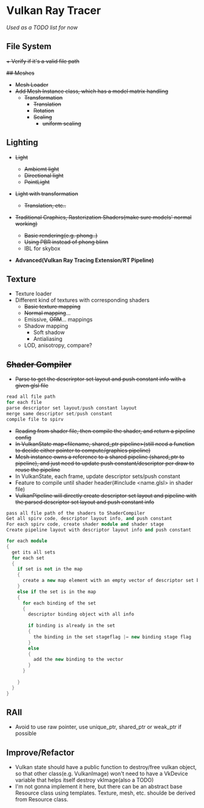 # Vulkan Ray Tracer

*Used as a TODO list for now*

## File System
~~+ Verify if it's a valid file path~~

~~## Meshes~~
+ ~~Mesh Loader~~
+ ~~Add Mesh Instance class, which has a model matrix handling~~
  + ~~Transformation~~
    + ~~Translation~~
    + ~~Rotation~~
    + ~~Scaling~~
      + ~~uniform scaling~~

## Lighting
+ ~~Light~~
  + ~~Ambiemt light~~
  + ~~Directional light~~
  + ~~PointLight~~
+ ~~Light with transformation~~
  + ~~Translation, etc..~~
+ ~~Traditional Graphics, Rasterization Shaders(make sure models' normal working)~~
  + ~~Basic rendering(e.g. phong..)~~
  + ~~Using PBR instead of phong blinn~~
  + IBL for skybox

+ **Advanced(Vulkan Ray Tracing Extension/RT Pipeline)**
## Texture
+ Texture loader
+ Different kind of textures with corresponding shaders
  + ~~Basic texture mapping~~
  + ~~Normal mapping~~...
  + Emissive, ~~ORM~~... mappings
  + Shadow mapping
    + Soft shadow
    + Antialiasing
  + LOD, anisotropy, compare?

## ~~Shader Compiler~~
+ ~~Parse to get the descrirptor set layout and push constant info with a given glsl file~~
~~~~ c++
read all file path
for each file
parse descriptor set layout/push constant layout
merge same descriptor set/push constant
compile file to spirv

~~~~
+ ~~Reading from shader file, then compile the shader, and return a pipeline config~~
+ ~~In VulkanState map<filename, shared_ptr pipeline>(still need a function to decide either pointer to compute/graphics pipeline)~~
+ ~~Mesh instance owns a reference to a shared pipeline (shared_ptr to pipeline), and just need to update push constant/descriptor per draw to reuse the pipeline~~
+ In VulkanState, each frame, update descriptor sets/push constant
+ Feature to compile until shader header(#include <name.glsl> in shader file)
+ ~~VulkanPipeline will directly create descriptor set layout and pipeline with the parsed descriptor set layout and push constant info~~
~~~~ c++
pass all file path of the shaders to ShaderCompiler
Get all spirv code, descriptor layout info, and push constant
For each spirv code, create shader module and shader stage
Create pipeline layout with descriptor layout info and push constant
~~~~


~~~~ c++
for each module
{
  get its all sets
  for each set
  {
    if set is not in the map
    {
      create a new map element with an empty vector of descriptor set binding
    }
    else if the set is in the map
    {
      for each binding of the set
      {
        descriptor binding object with all info
        
        if binding is already in the set
        {
          the binding in the set stageflag |= new binding stage flag
        }
        else
        {
          add the new binding to the vector
        }
      }
      
    }
  }
}
~~~~

## RAII
+ Avoid to use raw pointer, use unique_ptr, shared_ptr or weak_ptr if possible

## Improve/Refactor
+ Vulkan state should have a public function to destroy/free vulkan object, so that other class(e.g. VulkanImage) won't need to have a VkDevice variable that helps itself destroy vkImage(also a TODO) 
+ I'm not gonna implement it here, but there can be an abstract base Resource class using templates. Texture, mesh, etc. shoulde be derived from Resource class.